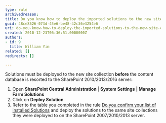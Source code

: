 ```yaml
---
type: rule
archivedreason: 
title: Do you know how to deploy the imported solutions to the new site collection
guid: 48ce8526-073d-45e6-be48-42c36e3254e6
uri: do-you-know-how-to-deploy-the-imported-solutions-to-the-new-site-collection
created: 2010-12-23T06:36:51.0000000Z
authors:
- id: 9
  title: William Yin
related: []
redirects: []

---
```


Solutions must be deployed to the new site collection  **before** the content database is resorted to the SharePoint 2010/2013/2016 server:

1. Open  **SharePoint Central Administration** |  **System Settings** |  **Manage Farm Solutions**
2. Click on  **Deploy Solution**
3. Refer to the table you completed in the rule [Do you confirm your list of installed Solutions](/Pages/Do-you-confirm-your-list-of-installed-SharePoint-2007-Solutions.aspx) and deploy the solutions to the same site collections they were deployed to on the SharePoint 2007/2010/2013 server.


<!--endintro-->
